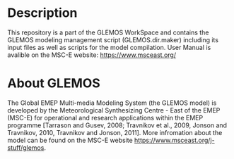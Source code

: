 # Description

This repository is a part of the GLEMOS WorkSpace and contains the GLEMOS modeling management script (GLEMOS.dir.maker) including its input files as well as scripts for the model compilation. User Manual is avalible on the MSC-E website: https://www.msceast.org/


# About GLEMOS

The Global EMEP Multi-media Modeling System (the GLEMOS model) is developed by the Meteorological Synthesizing Centre - East of the EMEP (MSC-E) for operational and research applications within the EMEP programme [Tarrason and Gusev, 2008; Travnikov et al., 2009, Jonson and Travnikov, 2010, Travnikov and Jonson, 2011]. More infromation about the model can be found on the MSC-E website https://www.msceast.org/j-stuff/glemos.
